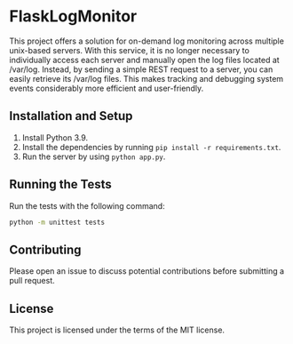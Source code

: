 # FlaskLogMonitor

This project offers a solution for on-demand log monitoring across multiple unix-based servers. With this service, it is no longer necessary to individually access each server and manually open the log files located at /var/log. Instead, by sending a simple REST request to a server, you can easily retrieve its /var/log files. This makes tracking and debugging system events considerably more efficient and user-friendly.

## Installation and Setup

1. Install Python 3.9.
2. Install the dependencies by running `pip install -r requirements.txt`.
3. Run the server by using `python app.py`.


## Running the Tests

Run the tests with the following command:

```bash
python -m unittest tests
```

## Contributing

Please open an issue to discuss potential contributions before submitting a pull request.

## License

This project is licensed under the terms of the MIT license.

